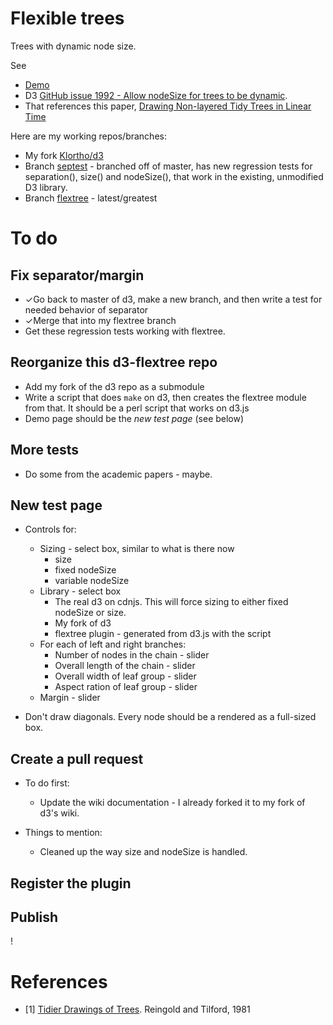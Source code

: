 # Flexible trees

Trees with dynamic node size.

See 

* [Demo](http://klortho.github.io/d3-flextree/)
* D3 [GitHub issue 1992 - Allow nodeSize for trees to be 
  dynamic](https://github.com/mbostock/d3/issues/1992).
* That references this paper, [Drawing Non-layered Tidy Trees in Linear 
  Time](http://oai.cwi.nl/oai/asset/21856/21856B.pdf)

Here are my working repos/branches:

* My fork [Klortho/d3](https://github.com/klortho/d3)
* Branch [septest](https://github.com/klortho/d3/tree/septest) - branched 
  off of master, has new regression tests for separation(), size() and 
  nodeSize(), that work in the existing, unmodified D3 library.
* Branch [flextree](https://github.com/klortho/d3/tree/flextree) - latest/greatest


# To do

## Fix separator/margin

* ✓Go back to master of d3, make a new branch, and then write a test for
  needed behavior of separator
* ✓Merge that into my flextree branch
* Get these regression tests working with flextree.


## Reorganize this d3-flextree repo

* Add my fork of the d3 repo as a submodule
* Write a script that does `make` on d3, then creates the flextree module
  from that. It should be a perl script that works on d3.js
* Demo page should be the *new test page* (see below)


## More tests

* Do some from the academic papers - maybe.


## New test page

* Controls for:
    * Sizing - select box, similar to what is there now
        * size
        * fixed nodeSize
        * variable nodeSize
    * Library - select box
        * The real d3 on cdnjs. This will force sizing to either
          fixed nodeSize or size.
        * My fork of d3
        * flextree plugin - generated from d3.js with the script
    * For each of left and right branches:
        * Number of nodes in the chain - slider
        * Overall length of the chain - slider
        * Overall width of leaf group - slider
        * Aspect ration of leaf group - slider
    * Margin - slider

* Don't draw diagonals. Every node should be a rendered as a full-sized box.


## Create a pull request

* To do first:
    * Update the wiki documentation - I already forked it to my fork of d3's 
      wiki.


* Things to mention:
    * Cleaned up the way size and nodeSize is handled.

## Register the plugin


## Publish

!


# References

* [1] [Tidier Drawings of Trees](http://emr.cs.iit.edu/~reingold/tidier-drawings.pdf).
  Reingold and Tilford, 1981



